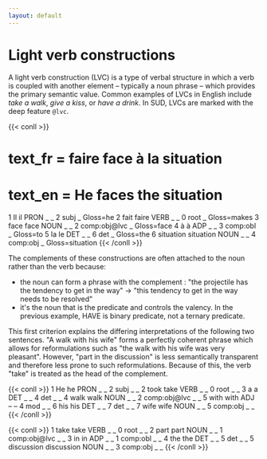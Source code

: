 ```yaml
---
layout: default
---
```

# Light verb constructions

A light verb construction (LVC) is a type of verbal structure in which a verb is coupled with another element – typically a noun phrase – which provides the primary semantic value. Common examples of LVCs in English include *take a walk*, *give a kiss*, or *have a drink*. In SUD, LVCs are marked with the deep feature `@lvc`.

{{< conll >}}
# text_fr = faire face à la situation
# text_en = He faces the situation
1	Il	il	PRON	_	_	2	subj	_	Gloss=he
2	fait	faire	VERB	_	_	0	root	_	Gloss=makes
3	face	face	NOUN	_	_	2	comp:obj@lvc	_	Gloss=face
4	à	à	ADP	_	_	3	comp:obl	_	Gloss=to
5	la	le	DET	_	_	6	det	_	Gloss=the
6	situation	situation	NOUN	_	_	4	comp:obj	_	Gloss=situation
{{< /conll >}}

The complements of these constructions are often attached to the noun rather than the verb because:
* the noun can form a phrase with the complement : "the projectile has the tendency to get in the way" -> "this tendency to get in the way needs to be resolved"
* it's the noun that is the predicate and controls the valency. In the previous example, HAVE is binary predicate, not a ternary predicate.

This first criterion explains the differing interpretations of the following two sentences. "A walk with his wife" forms a perfectly coherent phrase which allows for reformulations such as "the walk with his wife was very pleasant". However, "part in the discussion" is less semantically transparent and therefore less prone to such reformulations. Because of this, the verb "take" is treated as the head of the complement.

{{< conll >}}
1	He	he	PRON	_	_	2	subj	_	_
2	took	take	VERB	_	_	0	root	_	_
3	a	a	DET	_	_	4	det	_	_
4	walk	walk	NOUN	_	_	2	comp:obj@lvc	_	_
5	with	with	ADJ	–	–	4	mod	_	_
6	his	his	DET	_	_	7	det	_	_
7	wife	wife	NOUN	_	_	5	comp:obj	_	_
{{< /conll >}}

{{< conll >}}
1	take	take	VERB	_	_	0	root	_	_
2	part	part	NOUN	_	_	1	comp:obj@lvc	_	_
3	in	in	ADP	_	_	1	comp:obl	_	_
4	the	the	DET	_	_	5	det	_	_
5	discussion	discussion	NOUN	_	_	3	comp:obj	_	_
{{< /conll >}}
